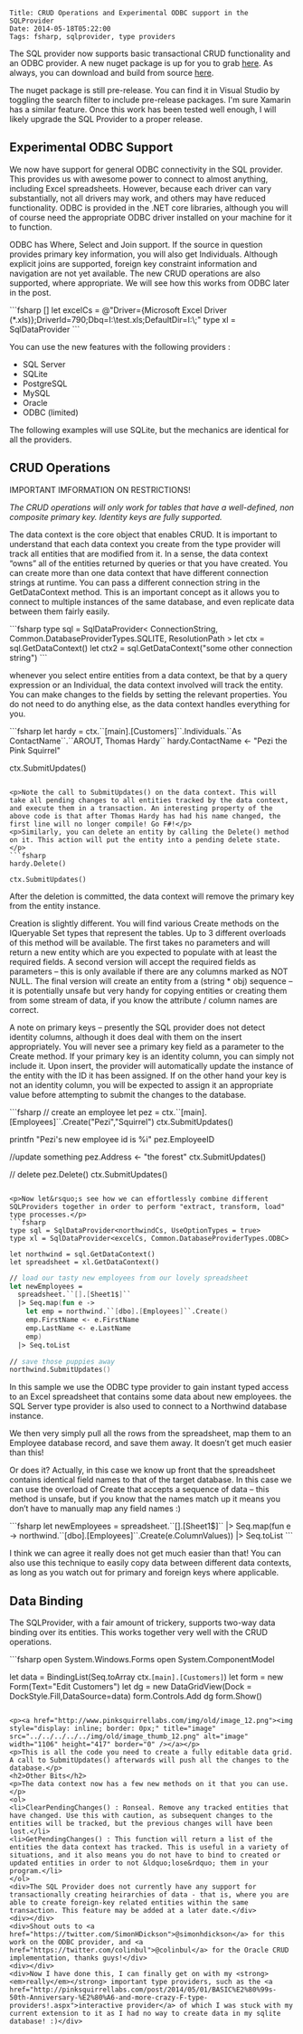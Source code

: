     Title: CRUD Operations and Experimental ODBC support in the SQLProvider
    Date: 2014-05-18T05:22:00
    Tags: fsharp, sqlprovider, type providers

<p>The SQL provider now supports basic transactional CRUD functionality and an ODBC provider. A new nuget package is up for you to grab <a href="https://www.nuget.org/packages/SQLProvider/0.0.9-alpha">here</a>. As always, you can download and build from source <a href="https://github.com/fsprojects/SQLProvider">here</a>.</p>
<p>The nuget package is still pre-release. You can find it in Visual Studio by toggling the search filter to include pre-release packages. I'm sure Xamarin has a similar feature. Once this work has been tested well enough, I will likely upgrade the SQL Provider to a proper release.</p>
<!-- more -->

<h2>Experimental ODBC Support</h2>
<p>We now have support for general ODBC connectivity in the SQL provider. This provides us with awesome power to connect to almost anything, including Excel spreadsheets. However, because each driver can vary substantially, not all drivers may work, and others may have reduced functionality. ODBC is provided in the .NET core libraries, although you will of course need the appropriate ODBC driver installed on your machine for it to function.</p>
<p>ODBC has Where, Select and Join support. If the source in question provides primary key information, you will also get Individuals. Although explicit joins are supported, foreign key constraint information and navigation are not yet available. The new CRUD operations are also supported, where appropriate. We will see how this works from ODBC later in the post.</p>
```fsharp
[<Literal>] 
let excelCs = @"Driver={Microsoft Excel Driver (*.xls)};DriverId=790;Dbq=I:\test.xls;DefaultDir=I:\;" 
type xl = SqlDataProvider<excelCs, Common.DatabaseProviderTypes.ODBC>
```

<p>You can use the new features with the following providers :</p>
<ul>
<li>SQL Server</li>
<li>SQLite</li>
<li>PostgreSQL</li>
<li>MySQL</li>
<li>Oracle</li>
<li>ODBC (limited)</li>
</ul>
<p>The following examples will use SQLite, but the mechanics are identical for all the providers.</p>
<h2>CRUD Operations</h2>
<p>IMPORTANT IMFORMATION ON RESTRICTIONS!</p>
<p><em>The CRUD operations will only work for tables that have a well-defined, non composite primary key. Identity keys are fully supported.</em></p>
<p>The data context is the core object that enables CRUD. It is important to understand that each data context you create from the type provider will track all entities that are modified from it. In a sense, the data context &ldquo;owns&rdquo; all of the entities returned by queries or that you have created. You can create more than one data context that have different connection strings at runtime. You can pass a different connection string in the GetDataContext method. This is an important concept as it allows you to connect to multiple instances of the same database, and even replicate data between them fairly easily.</p>
```fsharp
type sql = SqlDataProvider< ConnectionString, Common.DatabaseProviderTypes.SQLITE, ResolutionPath > 
let ctx = sql.GetDataContext() 
let ctx2 = sql.GetDataContext("some other connection string")
```

<p>whenever you select entire entities from a data context, be that by a query expression or an Individual, the data context involved will track the entity. You can make changes to the fields by setting the relevant properties. You do not need to do anything else, as the data context handles everything for you.</p>
```fsharp
let hardy = ctx.``[main].[Customers]``.Individuals.``As ContactName``.``AROUT, Thomas Hardy`` 
hardy.ContactName <- "Pezi the Pink Squirrel"

ctx.SubmitUpdates()
```

<p>Note the call to SubmitUpdates() on the data context. This will take all pending changes to all entities tracked by the data context, and execute them in a transaction. An interesting property of the above code is that after Thomas Hardy has had his name changed, the first line will no longer compile! Go F#!</p>
<p>Similarly, you can delete an entity by calling the Delete() method on it. This action will put the entity into a pending delete state.</p>
```fsharp
hardy.Delete()

ctx.SubmitUpdates()
```

<p>After the deletion is committed, the data context will remove the primary key from the entity instance.</p>
<p>Creation is slightly different. You will find various Create methods on the IQueryable Set types that represent the tables. Up to 3 different overloads of this method will be available. The first takes no parameters and will return a new entity which are you expected to populate with at least the required fields. A second version will accept the required fields as parameters &ndash; this is only available if there are any columns marked as NOT NULL. The final version will create an entity from a (string * obj) sequence &ndash; it is potentially unsafe but very handy for copying entities or creating them from some stream of data, if you know the attribute / column names are correct.</p>
<p>A note on primary keys &ndash; presently the SQL provider does not detect identity columns, although it does deal with them on the insert appropriately. You will never see a primary key field as a parameter to the Create method. If your primary key is an identity column, you can simply not include it. Upon insert, the provider will automatically update the instance of the entity with the ID it has been assigned. If on the other hand your key is not an identity column, you will be expected to assign it an appropriate value before attempting to submit the changes to the database.</p>
```fsharp
// create an employee 
let pez = ctx.``[main].[Employees]``.Create("Pezi","Squirrel") 
ctx.SubmitUpdates()

printfn "Pezi's new employee id is %i" pez.EmployeeID

//update something 
pez.Address <- "the forest" 
ctx.SubmitUpdates()

// delete 
pez.Delete() 
ctx.SubmitUpdates()
```

<p>Now let&rsquo;s see how we can effortlessly combine different SQLProviders together in order to perform "extract, transform, load" type processes.</p>
```fsharp
type sql = SqlDataProvider<northwindCs, UseOptionTypes = true> 
type xl = SqlDataProvider<excelCs, Common.DatabaseProviderTypes.ODBC>

let northwind = sql.GetDataContext() 
let spreadsheet = xl.GetDataContext()

```

```fsharp
// load our tasty new employees from our lovely spreadsheet
let newEmployees = 
  spreadsheet.``[].[Sheet1$]`` 
  |> Seq.map(fun e -> 
    let emp = northwind.``[dbo].[Employees]``.Create() 
    emp.FirstName <- e.FirstName 
    emp.LastName <- e.LastName 
    emp) 
  |> Seq.toList

// save those puppies away 
northwind.SubmitUpdates()
```

<p>In this sample we use the ODBC type provider to gain instant typed access to an Excel spreadsheet that contains some data about new employees. the SQL Server type provider is also used to connect to a Northwind database instance.</p>
<p>We then very simply pull all the rows from the spreadsheet, map them to an Employee database record, and save them away. It doesn&rsquo;t get much easier than this!</p>
<p>Or does it? Actually, in this case we know up front that the spreadsheet contains identical field names to that of the target database. In this case we can use the overload of Create that accepts a sequence of data &ndash; this method is unsafe, but if you know that the names match up it means you don&rsquo;t have to manually map any field names :)</p>
```fsharp
let newEmployees = 
 spreadsheet.``[].[Sheet1$]`` 
 |> Seq.map(fun e -> northwind.``[dbo].[Employees]``.Create(e.ColumnValues)) 
 |> Seq.toList
```

<p>I think we can agree it really does not get much easier than that! You can also use this technique to easily copy data between different data contexts, as long as you watch out for primary and foreign keys where applicable.</p>
<h2>Data Binding</h2>
<p>The SQLProvider, with a fair amount of trickery, supports two-way data binding over its entities. This works together very well with the CRUD operations.</p>
```fsharp
open System.Windows.Forms 
open System.ComponentModel

let data = BindingList(Seq.toArray ctx.``[main].[Customers]``) 
let form = new Form(Text="Edit Customers") 
let dg = new DataGridView(Dock = DockStyle.Fill,DataSource=data) 
form.Controls.Add dg 
form.Show()
```

<p><a href="http://www.pinksquirrellabs.com/img/old/image_12.png"><img style="display: inline; border: 0px;" title="image" src="../../../../../img/old/image_thumb_12.png" alt="image" width="1106" height="417" border="0" /></a></p>
<p>This is all the code you need to create a fully editable data grid. A call to SubmitUpdates() afterwards will push all the changes to the database.</p>
<h2>Other Bits</h2>
<p>The data context now has a few new methods on it that you can use.</p>
<ol>
<li>ClearPendingChanges() : Ronseal. Remove any tracked entities that have changed. Use this with caution, as subsequent changes to the entities will be tracked, but the previous changes will have been lost.</li>
<li>GetPendingChanges() : This function will return a list of the entities the data context has tracked. This is useful in a variety of situations, and it also means you do not have to bind to created or updated entities in order to not &ldquo;lose&rdquo; them in your program.</li>
</ol>
<div>The SQL Provider does not currently have any support for transactionally creating heirarchies of data - that is, where you are able to create foreign-key related entities within the same transaction. This feature may be added at a later date.</div>
<div></div>
<div>Shout outs to <a href="https://twitter.com/SimonHDickson">@simonhdickson</a> for this work on the ODBC provider, and <a href="https://twitter.com/colinbul">@colinbul</a> for the Oracle CRUD implementation, thanks guys!</div>
<div></div>
<div>Now I have done this, I can finally get on with my <strong><em>really</em></strong> important type providers, such as the <a href="http://pinksquirrellabs.com/post/2014/05/01/BASIC%E2%80%99s-50th-Anniversary-%E2%80%A6-and-more-crazy-F-type-providers!.aspx">interactive provider</a> of which I was stuck with my current extension to it as I had no way to create data in my sqlite database! :)</div>